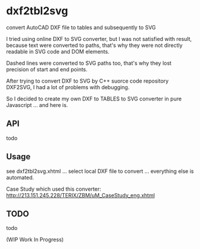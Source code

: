 # dxf2tbl2svg
convert AutoCAD DXF file to tables and subsequently to SVG

I tried using  online DXF to SVG converter, but I was not satisfied with result, because text were converted to paths, 
that's why they were not directly readable in SVG code and DOM elements.

Dashed lines were converted to SVG paths too, that's why they lost precision of start and end points.

After trying to convert DXF to SVG by C++ suorce code repository DXF2SVG, I had a lot of problems with debugging.

So I decided to create my own DXF to TABLES to SVG converter in pure Javascript ... and here is.

API
----
todo

Usage
-----
see dxf2tbl2svg.xhtml ... select local DXF file to convert ... everything else is automated.

Case Study which used this converter:
http://213.151.245.228/TERIX/ZBM/uM_CaseStudy_eng.xhtml

TODO
----
todo

(WIP Work In Progress)

